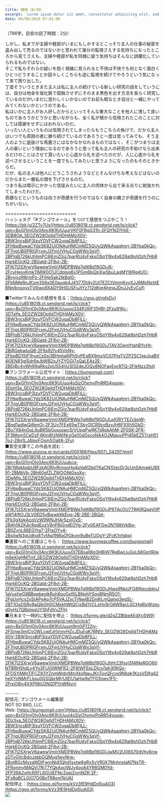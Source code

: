 ```yaml
---
title: 機械（8/30）
excerpt: 'Lorem ipsum dolor sit amet, consectetur adipiscing elit, sed do eiusmod tempor incididunt ut labore et dolore magna aliqua. Praesent elementum facilisis leo vel fringilla est ullamcorper eget. At imperdiet dui accumsan sit amet nulla facilisi morbi tempus.'
date: 06/08/2020 07:01:00
---
```


（786字。目安の読了時間：2分）  
  
しかし、私までが主婦や軽部がいまにもしかするとこっそり主人の仕事の秘密を盗み出して売るのではないかと思われて幾分の監視さえする気持ちになったところから見てさえも、主婦や軽部が私を同様に疑う気持ちはそんなに誤魔化していられるものではない。  
そこで私もそれらの疑いを抱く視線に見られると不快は不快でも何となく面白くひとつどうすることか図々しくこちらも逆に監視を続けてやろうという気になって来て困り出した。  
丁度そういうときまた主人は私に主人の続けている新しい研究の話をしていうには、自分は地金を塩化鉄で腐蝕させずにそのまま黒色を出す方法を長らく研究しているのだがいまだに思わしくいかないのでお前も暇なとき自分と一緒にやってみてくれないかというのである。  
私はいかに主人がお人好しだからといってそんな重大なことを他人に洩して良いものであろうかどうかと思いながらも、全く私が根から信用されたこのことに対しては感謝をせずにはおれないのだ。  
いったい人というものは信用されてしまったらもうこちらの負けで、だから主人はいつでも周囲の者に勝ち続けているのであろうと一度は思ってみても、そう主人のように底抜けな馬鹿さにはなかなかなれるものではなく、そこがつまりは主人の豪いという理由になるのであろうと思って私も主人の研究の手助けなら出来るだけのことはさせて貰いたいと心底から礼を述べたのだが、人に心底から礼を述べさせるということを一度でもしてみたいと思うようになったのもそのときからだ。  
だが、私の主人は他人にどうこうされようなどとそんなけちな考えなどはないのだからまた一層私の頭を下げさせるのだ。  
つまり私は暗示にかかった信徒みたいに主人の肉体から出て来る光りに射抜かれてしまったわけだ。  
奇蹟などというものは向うが奇蹟を行うのではなく自身の醜さが奇蹟を行うのにちがいない。  
  
\=========================  
ハッシュタグ「#ブンゴウメール」をつけて感想をつぶやこう！　  
[https://bit.ly/2ZTv7Us](https://u8518018.ct.sendgrid.net/ls/click?upn=BxGl1mjOlv0Anc6K9UUuurVKF0FBgG31h-2FQYN2IYhIE-3DB8OA_5EOZW28OpIldTHDHAMzX0V-2BW3rjcsBjP3IzuYDVFCW2ugaDb8FlLL-2FHbpBuwaCYdzSK82UiONAuHMCmMZ5QUyQWlkAsaqhnrj-2BYka0kQc-2F7rigUB0PRlGFrxmJ2FmUVHuCGsWWx3qVf-2BPIqB726kUhIimPC6lEmZGiz7parRUdyFsksOSqYl9x4x629at8shDzh7HbRHgrkEOcKQ-2BGatd-2F8vl-2B-2FlK7I2SXrwV6awewVmlrXMDPBWq7qWBd19GDjJ6-2FcyHesyKmk11MW0O1JCdplpq6s1PGm6biQpXwSbuLagMYWRg4UO-2BvyjxzR8rmPz-2FiHe5ak2tkBqI0-2FkNMeRnJKzm3S6x0E0auqb4J41i77Dl4y2Ut7EZCtVmmKxvXJJ6MoNxtitEBNnibnooyxTVIIIwo9XADY9HSUSFvJtYz712dKqrAhmpJDnJJyEvCuf)  
  
■Twitterでみんなの感想を見る：[https://goo.gl/rgfoDv](https://u8518018.ct.sendgrid.net/ls/click?upn=BxGl1mjOlv0Anc6K9UUuuvo334PJXlF31HRI-2Fzu91Kc-3DTaYe_5EOZW28OpIldTHDHAMzX0V-2BW3rjcsBjP3IzuYDVFCW2ugaDb8FlLL-2FHbpBuwaCYdzSK82UiONAuHMCmMZ5QUyQWlkAsaqhnrj-2BYka0kQc-2F7rigUB0PRlGFrxmJ2FmUVHuCGsWWx3qVf-2BPIqB726kUhIimPC6lEmZGiz7parRUdyFsksOSqYl9x4x629at8shDzh7HbRHgrkEOcKQ-2BGatd-2F8vl-2B-2FlK7I2SXrwV6awewVmlrXMDPBWq7qWBd19GDjJTAV3OemYtahBYcHt-2BiRGekwtuQ8-2F9s92fy45VpNy-2FbpBD15jF1hysCz0si3BHmta6lPhSyPEqBX9mxVC07PigTVZPZSC1xpJxaBV4l0EN81iglSdr6eJbWB2sJYZYGGj7xQaLEAz2E-2BDjBc4vWh99qRks2pU554hU3I32deJOQv8NOFayExcRTQ-2FikNzz2hd)  
■ブンゴウメール公式サイト：[https://bungomail.com](https://u8518018.ct.sendgrid.net/ls/click?upn=BxGl1mjOlv0Anc6K9UUuuj4sSlzOfxmyiPnRR54vuow-3DpH3e_5EOZW28OpIldTHDHAMzX0V-2BW3rjcsBjP3IzuYDVFCW2ugaDb8FlLL-2FHbpBuwaCYdzSK82UiONAuHMCmMZ5QUyQWlkAsaqhnrj-2BYka0kQc-2F7rigUB0PRlGFrxmJ2FmUVHuCGsWWx3qVf-2BPIqB726kUhIimPC6lEmZGiz7parRUdyFsksOSqYl9x4x629at8shDzh7HbRHgrkEOcKQ-2BGatd-2F8vl-2B-2FlK7I2SXrwV6awewVmlrXMDPBWq7qWBd19GDjJLplORYTEZcbpW-2Bqd1adlwQj6enOj-2F3Uy7FEx65wTSkyOICR9zvBzyJH6FXXh5GbD-2Bo7X84nGoL6uBRSbGuxsswcSrVUpqPwRK7sRpkAhM-2F0SK-2FR-2F3Mgm5CeDzF4Km8fzNWiNrzGe1GdGscoNA4OJMqjuyPPj45kEZ5TrsH517oJ-2Bq1LJ4IqvFOsm5Oalt8-2Fu)  
■青空文庫でこの作品を読む：[https://www.aozora.gr.jp/cards/000168/files/907\_54297.html](https://u8518018.ct.sendgrid.net/ls/click?upn=BxGl1mjOlv0Anc6K9UUuukcg-2Br1WqkbqbU8FzkAORlyIKmgsHq4oVaR2bdTKaCN1OecDr3cUnSAmwkU8X91-2BMbVb-2Bh60gfZLZWOONt0xoXo-3DeNfg_5EOZW28OpIldTHDHAMzX0V-2BW3rjcsBjP3IzuYDVFCW2ugaDb8FlLL-2FHbpBuwaCYdzSK82UiONAuHMCmMZ5QUyQWlkAsaqhnrj-2BYka0kQc-2F7rigUB0PRlGFrxmJ2FmUVHuCGsWWx3qVf-2BPIqB726kUhIimPC6lEmZGiz7parRUdyFsksOSqYl9x4x629at8shDzh7HbRHgrkEOcKQ-2BGatd-2F8vl-2B-2FlK7I2SXrwV6awewVmlrXMDPBWq7qWBd19GDjJP6TAcOU779jKRQqgV0PqW14jftOJ3LV0ED5yBwwkKkEnq-2B-2BE-2BQd-2Fk3gXqkAcqVzW9WNJHAr5zvjOvS-2BAhfAZK4c9qdEozV8nP8jGndEOYg-2FvGEAFDw2NT66tVkBq-2B0ZynL66EGYig7-2FtsOYy4-2BsjIwN3gUdhq8TvfAsl1NRaOfGkvm9uBeTUDgY-2FcK1nfgbp)  
■運営へのご支援はこちら： [https://www.buymeacoffee.com/bungomail](https://u8518018.ct.sendgrid.net/ls/click?upn=BxGl1mjOlv0Anc6K9UUuuvDl7EBsalWq3HBiW7ReBwLluGxL68Gm1RiIem9eXlgHMTmf_5EOZW28OpIldTHDHAMzX0V-2BW3rjcsBjP3IzuYDVFCW2ugaDb8FlLL-2FHbpBuwaCYdzSK82UiONAuHMCmMZ5QUyQWlkAsaqhnrj-2BYka0kQc-2F7rigUB0PRlGFrxmJ2FmUVHuCGsWWx3qVf-2BPIqB726kUhIimPC6lEmZGiz7parRUdyFsksOSqYl9x4x629at8shDzh7HbRHgrkEOcKQ-2BGatd-2F8vl-2B-2FlK7I2SXrwV6awewVmlrXMDPBWq7qWBd19GDjJHws9NpUFG8lKecobknJ1aVusfwG9BBpebextkRuh6ooGsf0LBNqhYSgxBNmR5O1-2FgUxHcs2xStAPeAp7cP5VAJZxcTrNwIB2Dn8jLmQaIxq3egSL-2BT1OoDSRv8aQlb0H0CMxkhWtQCjzBdYrCLxHx9rOAWRacLGCHg6IxWzeud0yHz7QBptqqUYShFdVvZFh)  
■月末まで一時的に配信を停止： [https://forms.gle/d2gZZBtbeAEdXySW9](https://u8518018.ct.sendgrid.net/ls/click?upn=BxGl1mjOlv0Anc6K9UUuuot9m0iFf22jy-2FSmw3mjCyOWLcwEzhVnnrHZcJDuEgK7RNfz_5EOZW28OpIldTHDHAMzX0V-2BW3rjcsBjP3IzuYDVFCW2ugaDb8FlLL-2FHbpBuwaCYdzSK82UiONAuHMCmMZ5QUyQWlkAsaqhnrj-2BYka0kQc-2F7rigUB0PRlGFrxmJ2FmUVHuCGsWWx3qVf-2BPIqB726kUhIimPC6lEmZGiz7parRUdyFsksOSqYl9x4x629at8shDzh7HbRHgrkEOcKQ-2BGatd-2F8vl-2B-2FlK7I2SXrwV6awewVmlrXMDPBWq7qWBd19GDjJhHr23fxojSf4lNeRGO60NTBRH5hdLv4Yo3FiJGIWNFR2-2F6IWFEpLDIcxi1ah3I9tQx-2FOSYAMnTlFCZ93YZnmWnbrMmXksNauJKnTovQFcvs9Nbsk1KzxVDXg42heXYnNMrFLbsu0GSQbrMh1JtEfJ1aHw9eTF03tsev1F5-2FrpO8iv4XXPI9tU2NQ1PYnWNyn)  
  
\-------  
配信元: ブンゴウメール編集部  
NOT SO BAD, LLC.  
Web: [https://bungomail.com](https://u8518018.ct.sendgrid.net/ls/click?upn=BxGl1mjOlv0Anc6K9UUuuj4sSlzOfxmyiPnRR54vuow-3Dz3va_5EOZW28OpIldTHDHAMzX0V-2BW3rjcsBjP3IzuYDVFCW2ugaDb8FlLL-2FHbpBuwaCYdzSK82UiONAuHMCmMZ5QUyQWlkAsaqhnrj-2BYka0kQc-2F7rigUB0PRlGFrxmJ2FmUVHuCGsWWx3qVf-2BPIqB726kUhIimPC6lEmZGiz7parRUdyFsksOSqYl9x4x629at8shDzh7HbRHgrkEOcKQ-2BGatd-2F8vl-2B-2FlK7I2SXrwV6awewVmlrXMDPBWq7qWBd19GDjJwMV2U06S70dVhv6nwzDTvGVcBdoJsbbGQMug1wvNrw-2BotBGcMyzaWDlFwjnNt41Qhd1sxtw6gRySyVR0X7MnhnsIaN7NxTR-2FRonmyMAQVi7Rj77YQkAxcIWJv4ooA4YR6GM0Yd-2FP39A2vHcR5FL6GUiEFNcZqpi2ivnNZK-2F-2Fs8qBCLGjO7O0BoTR8onl1kUA)  
配信停止：[https://goo.gl/forms/kVz3fE9HdDq5iuA03](https://goo.gl/forms/kVz3fE9HdDq5iuA03)  
![](https://u8518018.ct.sendgrid.net/wf/open?upn=ypZaqTjaYrwJSsa-2BLe7H7RcvxSux8rtM6dMtnptkxLQMLiJbmQ03whDMSt9-2BvxM-2BKE6ujadHWCHS-2FYDUUXrKB1ko48yvbyCc0cRihB-2Fp5Bay9wjnwFFFSOMUGZ1XsQFLSJ4QNgnYpHSoY6DhBsiT-2B-2FnIXIt0ESexTKrtkwnUaUSh8ueRUwPUzjyMVf2-2BONZ4ijGIN0X8VYKb4S18FLZozy-2F-2BYCa9nBTsG8ydGGZd-2FN4Z-2Fz9EN00G0QbKgpD4uRrsPIcDd42QHmCzy9RctGupNV3e7CIWs2ifYZIdqHkylk-2Bc4MCRoJP4C5LlVh69nd-2FHD0QzWj3SN9YbQXHuYpA306K-2F-2BG173onoOQusenNTIjkQ3CcqjrdtGipcHV4-2FGaAWWwA4zMSEuXWmF02gFfF3rT7-2B8AjNzFI0FkU-2FnpC4fE33MWjjQA14D-2FQyZjMlATiBt4wKu-2BlmjxHDD67Lv2Bgfw-3D-3D)